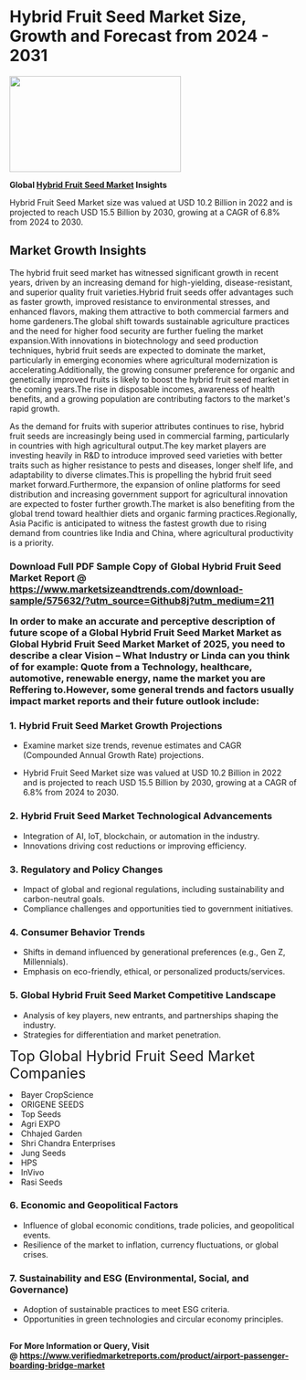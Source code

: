 <H1>Hybrid Fruit Seed Market Size, Growth and Forecast from 2024 - 2031</H1><img class="aligncenter size-medium wp-image-584254" src="https://thirdeyenews.in/wp-content/uploads/2024/09/Global-Market-Research-300x168.jpeg" alt="" width="300" height="168" /><p><strong>Global&nbsp;<a href="https://www.marketsizeandtrends.com/download-sample/575632/?utm_source=Github8j?utm_medium=211">Hybrid Fruit Seed Market</a> Insights</strong></p><p>Hybrid Fruit Seed Market size was valued at USD 10.2 Billion in 2022 and is projected to reach USD 15.5 Billion by 2030, growing at a CAGR of 6.8% from 2024 to 2030.</p><p><h2>Market Growth Insights</h2> <p>The hybrid fruit seed market has witnessed significant growth in recent years, driven by an increasing demand for high-yielding, disease-resistant, and superior quality fruit varieties.Hybrid fruit seeds offer advantages such as faster growth, improved resistance to environmental stresses, and enhanced flavors, making them attractive to both commercial farmers and home gardeners.The global shift towards sustainable agriculture practices and the need for higher food security are further fueling the market expansion.With innovations in biotechnology and seed production techniques, hybrid fruit seeds are expected to dominate the market, particularly in emerging economies where agricultural modernization is accelerating.Additionally, the growing consumer preference for organic and genetically improved fruits is likely to boost the hybrid fruit seed market in the coming years.The rise in disposable incomes, awareness of health benefits, and a growing population are contributing factors to the market's rapid growth.</p> <p>As the demand for fruits with superior attributes continues to rise, hybrid fruit seeds are increasingly being used in commercial farming, particularly in countries with high agricultural output.The key market players are investing heavily in R&D to introduce improved seed varieties with better traits such as higher resistance to pests and diseases, longer shelf life, and adaptability to diverse climates.This is propelling the hybrid fruit seed market forward.Furthermore, the expansion of online platforms for seed distribution and increasing government support for agricultural innovation are expected to foster further growth.The market is also benefiting from the global trend toward healthier diets and organic farming practices.Regionally, Asia Pacific is anticipated to witness the fastest growth due to rising demand from countries like India and China, where agricultural productivity is a priority.<h3></p><p><span class=""><strong>Download Full PDF Sample Copy of Global Hybrid Fruit Seed Market Report</strong> @ <a href="https://www.marketsizeandtrends.com/download-sample/575632/?utm_source=Github8j?utm_medium=211" target="_blank">https://www.marketsizeandtrends.com/download-sample/575632/?utm_source=Github8j?utm_medium=211</a></span></p><p>In order to make an accurate and perceptive description of future scope of a Global&nbsp;Hybrid Fruit Seed Market Market as Global&nbsp;Hybrid Fruit Seed Market Market of 2025, you need to describe a clear Vision &ndash; What Industry or Linda can you think of for example: Quote from a Technology, healthcare, automotive, renewable energy, name the market you are Reffering to.However, some general trends and factors usually impact market reports and their future outlook include:</p><h3>1.&nbsp;<strong>Hybrid Fruit Seed Market Growth Projections</strong></h3><ul><li>Examine market size trends, revenue estimates and CAGR (Compounded Annual Growth Rate) projections.</li><li><p>Hybrid Fruit Seed Market size was valued at USD 10.2 Billion in 2022 and is projected to reach USD 15.5 Billion by 2030, growing at a CAGR of 6.8% from 2024 to 2030.</p></li></ul><h3>2.&nbsp;<strong>Hybrid Fruit Seed Market Technological Advancements</strong></h3><ul><li>Integration of AI, IoT, blockchain, or automation in the industry.</li><li>Innovations driving cost reductions or improving efficiency.</li></ul><h3>3.&nbsp;<strong>Regulatory and Policy Changes</strong></h3><ul><li>Impact of global and regional regulations, including sustainability and carbon-neutral goals.</li><li>Compliance challenges and opportunities tied to government initiatives.</li></ul><h3>4.&nbsp;<strong>Consumer Behavior Trends</strong></h3><ul><li>Shifts in demand influenced by generational preferences (e.g., Gen Z, Millennials).</li><li>Emphasis on eco-friendly, ethical, or personalized products/services.</li></ul><h3>5.&nbsp;<strong>Global Hybrid Fruit Seed Market Competitive Landscape</strong></h3><ul><li>Analysis of key players, new entrants, and partnerships shaping the industry.</li><li>Strategies for differentiation and market penetration.</li></ul><p data-pm-slice="1 1 []"><span style="color: inherit; font-family: inherit; font-size: 25px;">Top Global Hybrid Fruit Seed Market Companies</span></p><div class="" data-test-id=""><p><li>Bayer CropScience</li><li> ORIGENE SEEDS</li><li> Top Seeds</li><li> Agri EXPO</li><li> Chhajed Garden</li><li> Shri Chandra Enterprises</li><li> Jung Seeds</li><li> HPS</li><li> InVivo</li><li> Rasi Seeds</li></p></div><h3>6.&nbsp;<strong>Economic and Geopolitical Factors</strong></h3><ul><li>Influence of global economic conditions, trade policies, and geopolitical events.</li><li>Resilience of the market to inflation, currency fluctuations, or global crises.</li></ul><h3>7.&nbsp;<strong>Sustainability and ESG (Environmental, Social, and Governance)</strong></h3><ul><li>Adoption of sustainable practices to meet ESG criteria.</li><li>Opportunities in green technologies and circular economy principles.</li></ul><h2><strong style="font-size: 14px;">For More Information or Query, Visit @&nbsp;</strong><a style="background-color: #ffffff; font-size: 14px;" href="https://www.marketsizeandtrends.com/report/hybrid-fruit-seed-market/" target="_blank">https://www.verifiedmarketreports.com/product/airport-passenger-boarding-bridge-market</a></h2>